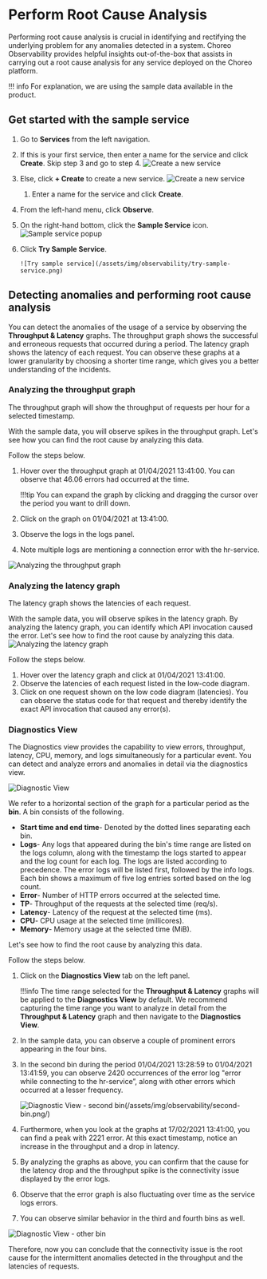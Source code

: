 # Perform Root Cause Analysis

Performing root cause analysis is crucial in identifying and rectifying the underlying problem for any anomalies detected in a system. Choreo Observability provides helpful insights out-of-the-box that assists in carrying out a root cause analysis for any service deployed on the Choreo platform.

!!! info
    For explanation, we are using the sample data available in the product.
    
## Get started with the sample service

1. Go to **Services** from the left navigation.
2. If this is your first service, then enter a name for the service and click **Create**. Skip step 3 and go to step 4.
       ![Create a new service](/assets/img/observability/first-service-creation.png)
3. Else, click **+ Create** to create a new service.
       ![Create a new service](/assets/img/observability/service-creation.png)
    1. Enter a name for the service and click **Create**.
4. From the left-hand menu, click **Observe**.
5. On the right-hand bottom, click the **Sample Service** icon.
       ![Sample service popup](/assets/img/observability/sample-service-pop-up.png)
6. Click **Try Sample Service**.

       ![Try sample service](/assets/img/observability/try-sample-service.png)
    
## Detecting anomalies and performing root cause analysis
You can detect the anomalies of the usage of a service by observing the **Throughput & Latency** graphs. The throughput graph shows the successful and erroneous requests that occurred during a period. The latency graph shows the latency of each request. You can observe these graphs at a lower granularity by choosing a shorter time range, which gives you a better understanding of the incidents.

### Analyzing the throughput graph
The throughput graph will show the throughput of requests per hour for a selected timestamp. 

With the sample data, you will observe spikes in the throughput graph. Let's see how you can find
the root cause by analyzing this data.

Follow the steps below. 

1. Hover over the throughput graph at 01/04/2021 13:41:00. You can observe that 46.06 errors had occurred at the time. 
    
    !!!tip
        You can expand the graph by clicking and dragging the cursor over the period you want to drill down.
        
2. Click on the graph on 01/04/2021 at 13:41:00.
3. Observe the logs in the logs panel.
4. Note multiple logs are mentioning a connection error with the hr-service.
 
![Analyzing the throughput graph](/assets/img/observability/throughput-graph-analysis.png)
 
### Analyzing the latency graph

The latency graph shows the latencies of each request.

With the sample data, you will observe spikes in the latency graph. By analyzing the latency graph, you can identify which API invocation caused the error.  Let's see how to find the
root cause by analyzing this data.
![Analyzing the latency graph](/assets/img/observability/latency-graph-analysis.png)

Follow the steps below.

1. Hover over the latency graph and click at 01/04/2021 13:41:00.
2. Observe the latencies of each request listed in the low-code diagram.
3. Click on one request shown on the low code diagram (latencies). You can observe the status code for that request and thereby identify the exact API invocation that caused any error(s).

### Diagnostics View
The Diagnostics view provides the capability to view errors, throughput, latency, CPU, memory, and logs simultaneously for a particular event. You can detect and analyze errors and anomalies in detail via the diagnostics view.

![Diagnostic View](/assets/img/observability/diagnostics-view.png)

We refer to a horizontal section of the graph for a particular period as the **bin**. A bin consists of the following.

- **Start time and end time**- Denoted by the dotted lines separating each bin.
- **Logs**- Any logs that appeared during the bin's time range are listed on the logs column, along with the timestamp the logs started to appear and the log count for each log. The logs are listed according to precedence. The error logs will be listed first, followed by the info logs. Each bin shows a maximum of five log entries sorted based on the log count.
- **Error**- Number of HTTP errors occurred at the selected time.
- **TP**- Throughput of the requests at the selected time (req/s).  
- **Latency**- Latency of the request at the selected time (ms).
- **CPU**- CPU usage at the selected time (millicores).
- **Memory**- Memory usage at the selected time (MiB).

Let's see how to find the root cause by analyzing this data.

Follow the steps below.

1. Click on the **Diagnostics View** tab on the left panel. 

    !!!info
        The time range selected for the **Throughput & Latency** graphs will be applied to the **Diagnostics View** by default. We recommend capturing the time range you want to analyze in detail from the **Throughput & Latency** graph and then navigate to the **Diagnostics View**.
        
2. In the sample data, you can observe a couple of prominent errors appearing in the four bins.
3. In the second bin during the period 01/04/2021 13:28:59 to 01/04/2021 13:41:59, you can observe 2420 occurrences of the error log "error while connecting to the hr-service”, along with other errors which occurred at a lesser frequency.

    ![Diagnostic View - second bin(/assets/img/observability/second-bin.png/)
](/assets/img/observability/second-bin.png/)

4. Furthermore, when you look at the graphs at 17/02/2021 13:41:00, you can find a peak with 2221 error. At this exact timestamp, notice an increase in the throughput and a drop in latency. 
5. By analyzing the graphs as above, you can confirm that the cause for the latency drop and the throughput spike is the connectivity issue displayed by the error logs.
6. Observe that the error graph is also fluctuating over time as the service logs errors.
7.  You can observe similar behavior in the third and fourth bins as well.

   ![Diagnostic View - other bin](/assets/img/observability/other-bins.png)
   
   
Therefore, now you can conclude that the connectivity issue is the root cause for the intermittent anomalies detected in the throughput and the latencies of requests.
